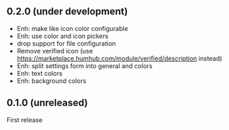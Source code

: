 ## 0.2.0 (under development)
- Enh: make like icon color configurable
- Enh: use color and icon pickers
- drop support for file configuration
- Remove verified icon (use https://marketplace.humhub.com/module/verified/description instead)
- Enh: split settings form into general and colors
- Enh: text colors
- Enh: background colors

## 0.1.0 (unreleased)
First release
